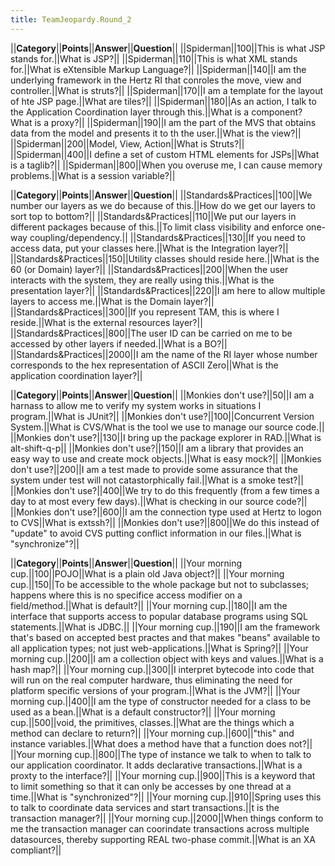 ```yaml
---
title: TeamJeopardy.Round_2
---
```

||**Category**||**Points**||**Answer**||**Question**||
||Spiderman||100||This is what JSP stands for.||What is JSP?||
||Spiderman||110||This is what XML stands for.||What is eXtensible Markup Language?||
||Spiderman||140||I am the underlying framework in the Hertz RI that conroles the move, view and controller.||What is struts?||
||Spiderman||170||I am a template for the layout of hte JSP page.||What are tiles?||
||Spiderman||180||As an action, I talk to the Application Coordination layer through this.||What is a component? What is a proxy?||
||Spiderman||190||I am the part of the MVS that obtains data from the model and presents it to th the user.||What is the view?||
||Spiderman||200||Model, View, Action||What is Struts?||
||Spiderman||400||I define a set of custom HTML elements for JSPs||What is a taglib?||
||Spiderman||800||When you overuse me, I can cause memory problems.||What is a session variable?||

||**Category**||**Points**||**Answer**||**Question**||
||Standards&Practices||100||We number our layers as we do because of this.||How do we get our layers to sort top to bottom?||
||Standards&Practices||110||We put our layers in different packages because of this.||To limit class visibility and enforce one-way coupling/dependency.||
||Standards&Practices||130||If you need to access data, put your classes here.||What is the Integration layer?||
||Standards&Practices||150||Utility classes should reside here.||What is the 60 (or Domain) layer?||
||Standards&Practices||200||When the user interacts with the system, they are really using this.||What is the presentation layer?||
||Standards&Practices||220||I am here to allow multiple layers to access me.||What is the Domain layer?||
||Standards&Practices||300||If you represent TAM, this is where I reside.||What is the external resources layer?||
||Standards&Practices||800||The user ID can be carried on me to be accessed by other layers if needed.||What is a BO?||
||Standards&Practices||2000||I am the name of the RI layer whose number corresponds to the hex representation of ASCII Zero||What is the application coordination layer?||

||**Category**||**Points**||**Answer**||**Question**||
||Monkies don't use?||50||I am a harnass to allow me to verify my system works in situations I program.||What is JUnit?||
||Monkies don't use?||100||Concurrent Version System.||What is CVS/What is the tool we use to manage our source code.||
||Monkies don't use?||130||I bring up the package explorer in RAD.||What is alt-shift-q-p||
||Monkies don't use?||150||I am a library that provides an easy way to use and create mock objects.||What is easy mock?||
||Monkies don't use?||200||I am a test made to provide some assurance that the system under test will not catastorphically fail.||What is a smoke test?||
||Monkies don't use?||400||We try to do this frequently (from a few times a day to at most every few days).||What is checking in our source code?||
||Monkies don't use?||600||I am the connection type used at Hertz to logon to CVS||What is extssh?||
||Monkies don't use?||800||We do this instead of "update" to avoid CVS putting conflict information in our files.||What is "synchronize"?||

||**Category**||**Points**||**Answer**||**Question**||
||Your morning cup.||100||POJO||What is a plain old Java object?||
||Your morning cup.||150||To be accessible to the whole package but not to subclasses; happens where this is no specifice access modifier on a field/method.||What is default?||
||Your morning cup.||180||I am the interface that supports access to popular database programs using SQL statements.||What is JDBC.||
||Your morning cup.||190||I am the framework that's based on accepted best practes and that makes "beans" available to all application types; not just web-applications.||What is Spring?||
||Your morning cup.||200||I am a collection object with keys and values.||What is a hash map?||
||Your morning cup.||300||I interpret bytecode into code that will run on the real computer hardware, thus eliminating the need for platform specific versions of your program.||What is the JVM?||
||Your morning cup.||400||I am the type of constructor needed for a class to be used as a bean.||What is a default constructor?||
||Your morning cup.||500||void, the primitives, classes.||What are the things which a method can declare to return?||
||Your morning cup.||600||"this" and instance variables.||What does a method have that a function does not?||
||Your morning cup.||800||The type of instance we talk to when to talk to our application coordinator. It adds declarative transactions.||What is a proxty to the interface?||
||Your morning cup.||900||This is a keyword that to limit something so that it can only be accesses by one thread at a time.||What is "synchronized"?||
||Your morning cup.||910||Spring uses this to talk to coordinate data services and start transactions.||t is the transaction manager?||
||Your morning cup.||2000||When things conform to me the transaction manager can coorindate transactions across multiple datasources, thereby supporting REAL two-phase commit.||What is an XA compliant?||